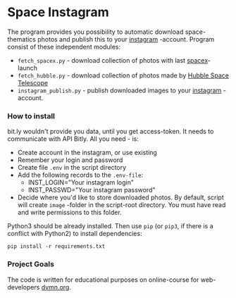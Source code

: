 # Space Instagram

The program provides you possibility to automatic download space-thematics photos and publish this to your [instagram](https://www.instagram.com) -account.
Program consist of these independent modules:
- `fetch_spacex.py` - download collection of photos with last [spacex](https://www.spacex.com/)- launch  
- `fetch_hubble.py` - download collection of photos made by [Hubble Space Telescope](https://www.nasa.gov/mission_pages/hubble/main/index.html)
- `instagram_publish.py` - publish downloaded images to your [instagram](https://www.instagram.com) -account. 

### How to install

bit.ly wouldn't provide you data, until you get access-token. It needs to communicate with API Bitly. All you need - is:

- Create account in the instagram, or use existing
- Remember your login and password
- Create file `.env` in the script directory
- Add the following records to the `.env-file`:
  - INST_LOGIN="Your instagram login"
  - INST_PASSWD="Your instagram password"
- Decide where you'd like to store downloaded photos. By default, script will create `image` -folder in the script-root directory.
  You must have read and write permissions to this folder. 


Python3 should be already installed. 
Then use `pip` (or `pip3`, if there is a conflict with Python2) to install dependencies:
```
pip install -r requirements.txt
```


### Project Goals

The code is written for educational purposes on online-course for web-developers [dvmn.org](https://dvmn.org/).